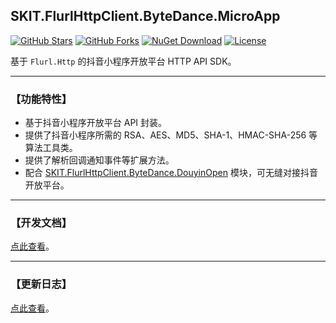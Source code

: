 ## SKIT.FlurlHttpClient.ByteDance.MicroApp

[![GitHub Stars](https://img.shields.io/github/stars/fudiwei/DotNetCore.SKIT.FlurlHttpClient.ByteDance?logo=github&label=Stars)](https://github.com/fudiwei/DotNetCore.SKIT.FlurlHttpClient.ByteDance) [![GitHub Forks](https://img.shields.io/github/forks/fudiwei/DotNetCore.SKIT.FlurlHttpClient.ByteDance?logo=github&label=Forks)](https://github.com/fudiwei/DotNetCore.SKIT.FlurlHttpClient.ByteDance) [![NuGet Download](https://img.shields.io/nuget/dt/SKIT.FlurlHttpClient.ByteDance.MicroApp.svg?sanitize=true&label=Downloads)](https://www.nuget.org/packages/SKIT.FlurlHttpClient.ByteDance.MicroApp) [![License](https://img.shields.io/github/license/fudiwei/DotNetCore.SKIT.FlurlHttpClient.ByteDance?label=License)](https://mit-license.org/)

基于 `Flurl.Http` 的抖音小程序开放平台 HTTP API SDK。

---

### 【功能特性】

-   基于抖音小程序开放平台 API 封装。
-   提供了抖音小程序所需的 RSA、AES、MD5、SHA-1、HMAC-SHA-256 等算法工具类。
-   提供了解析回调通知事件等扩展方法。
-   配合 [SKIT.FlurlHttpClient.ByteDance.DouyinOpen](https://www.nuget.org/packages/SKIT.FlurlHttpClient.ByteDance.DouyinOpen) 模块，可无缝对接抖音开放平台。

---

### 【开发文档】

[点此查看](https://github.com/fudiwei/DotNetCore.SKIT.FlurlHttpClient.ByteDance)。

---

### 【更新日志】

[点此查看](https://github.com/fudiwei/DotNetCore.SKIT.FlurlHttpClient.ByteDance/blob/main/CHANGELOG.md)。
